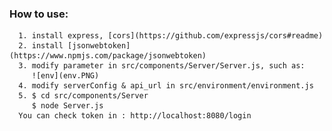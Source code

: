 ### How to use:  
      1. install express, [cors](https://github.com/expressjs/cors#readme)  
      2. install [jsonwebtoken](https://www.npmjs.com/package/jsonwebtoken)  
      3. modify parameter in src/components/Server/Server.js, such as:  
         ![env](env.PNG)  
      4. modify serverConfig & api_url in src/environment/environment.js  
      5. $ cd src/components/Server  
         $ node Server.js  
      You can check token in : http://localhost:8080/login  
